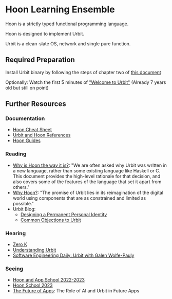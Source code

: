 # Hoon Learning Ensemble

Hoon is a strictly typed functional programming language.

Hoon is designed to implement Urbit.

Urbit is a clean-slate OS, network and single pure function.


## Required Preparation

Install Urbit binary by following the steps of chapter two of [this document](https://urbit.org/getting-started/cli)

Optionally: Watch the first 5 minutes of ["Welcome to Urbit"](https://www.youtube.com/watch?v=g1qroWiZF90) (Already 7 years old but still on point)


## Further Resources

### Documentation

- [Hoon Cheat Sheet](https://developers.urbit.org/reference/hoon/cheat-sheet)
- [Urbit and Hoon References](https://developers.urbit.org/)
- [Hoon Guides](https://developers.urbit.org/guides)

### Reading

- [Why is Hoon the way it is?](https://developers.urbit.org/reference/hoon/overview#why-is-hoon-the-way-it-is): "We are often asked why Urbit was written in a new language, rather than some existing language like Haskell or C. This document provides the high-level rationale for that decision, and also covers some of the features of the language that set it apart from others."
- [Why Hoon?](https://urbit.org/blog/why-hoon): "The promise of Urbit lies in its reimagination of the digital world using components that are as constrained and limited as possible."
- Urbit Blog:
  - [Designing a Permanent Personal Identity](https://urbit.org/blog/pki-maze)
  - [Common Objections to Urbit](https://urbit.org/blog/common-objections-to-urbit)

### Hearing

- [Zero K](https://podcasts.apple.com/us/podcast/laugh-now-scry-later-with-rovnys-ricfer/id1679792981?i=1000619483418)
- [Understanding Urbit](https://open.spotify.com/show/0Iu8wvvgYzgmizSytfnqVY)
- [Software Engineering Daily: Urbit with Galen Wolfe-Pauly](https://softwareengineeringdaily.com/2021/12/17/urbit-with-galen-wolfe-pauly/)

### Seeing

- [Hoon and App School 2022-2023](https://www.youtube.com/@sigilante)
- [Hoon School 2023](https://www.youtube.com/@urbiteducation)
- [The Future of Apps](https://www.youtube.com/watch?v=QU0Ml0ihds0): The Role of AI and Urbit in Future Apps
